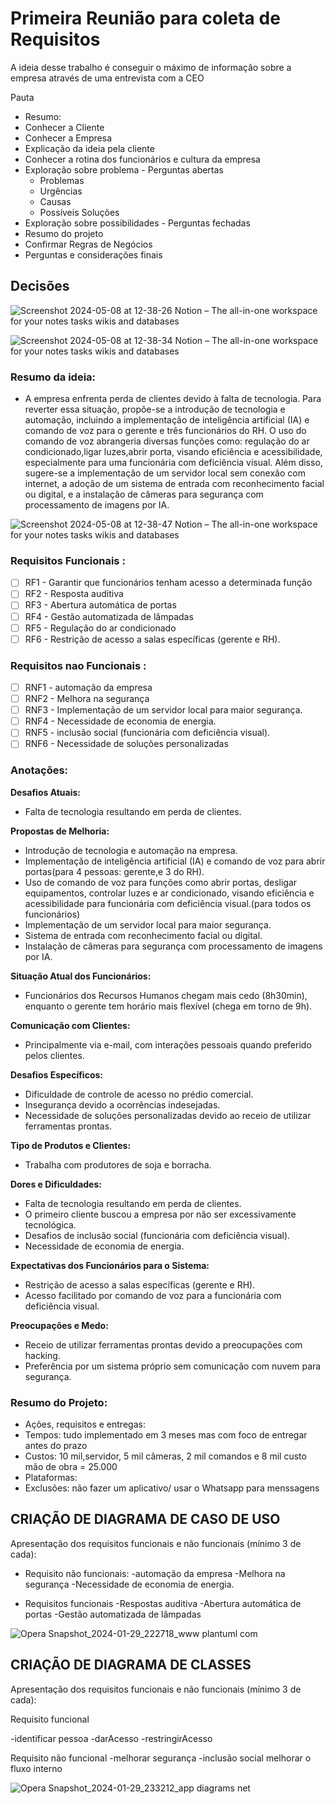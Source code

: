 # Primeira Reunião para coleta de Requisitos

A ideia desse trabalho é conseguir o máximo de informação sobre a empresa através de uma entrevista com a CEO 

Pauta

- Resumo:
- Conhecer a Cliente
- Conhecer a Empresa
- Explicação da ideia pela cliente
- Conhecer a rotina dos funcionários e cultura da empresa
- Exploração sobre problema - Perguntas abertas
    - Problemas
    - Urgências
    - Causas
    - Possíveis Soluções
- Exploração sobre possibilidades - Perguntas fechadas
- Resumo do projeto
- Confirmar Regras de Negócios
- Perguntas e considerações finais

## Decisões

![Screenshot 2024-05-08 at 12-38-26 Notion – The all-in-one workspace for your notes tasks wikis and databases](https://github.com/Tofuwave/Coleta-de-Requisitos/assets/66047380/637721bd-085d-4cb3-9958-23e460f614c4)

![Screenshot 2024-05-08 at 12-38-34 Notion – The all-in-one workspace for your notes tasks wikis and databases](https://github.com/Tofuwave/Coleta-de-Requisitos/assets/66047380/e62f051d-aa21-4976-a5c3-911feb0eb48e)

### Resumo da ideia:

- A empresa enfrenta perda de clientes devido à falta de tecnologia. Para reverter essa situação, propõe-se a introdução de tecnologia e automação, incluindo a implementação de inteligência artificial (IA) e comando de voz para o gerente e três funcionários do RH. O uso do comando de voz abrangeria diversas funções como: regulação do ar condicionado,ligar luzes,abrir porta, visando eficiência e acessibilidade, especialmente para uma funcionária com deficiência visual. Além disso, sugere-se a implementação de um servidor local sem conexão com internet, a adoção de um sistema de entrada com reconhecimento facial ou digital, e a instalação de câmeras para segurança com processamento de imagens por IA.

![Screenshot 2024-05-08 at 12-38-47 Notion – The all-in-one workspace for your notes tasks wikis and databases](https://github.com/Tofuwave/Coleta-de-Requisitos/assets/66047380/9b439dd8-53e7-4e75-9b10-7dd73f75890b)


### Requisitos Funcionais :

- [ ]  RF1 - Garantir que funcionários tenham acesso a determinada função
- [ ]  RF2 - Resposta auditiva
- [ ]  RF3 - Abertura automática de portas
- [ ]  RF4 - Gestão automatizada de lâmpadas
- [ ]  RF5 - Regulação do ar condicionado
- [ ]  RF6 - Restrição de acesso a salas específicas (gerente e RH).

### Requisitos nao Funcionais :

- [ ]  RNF1 - automação da empresa
- [ ]  RNF2 - Melhora na segurança
- [ ]  RNF3 - Implementação de um servidor local para maior segurança.
- [ ]  RNF4 - Necessidade de economia de energia.
- [ ]  RNF5 - inclusão social (funcionária com deficiência visual).
- [ ]  RNF6 - Necessidade de soluções personalizadas

### Anotações:

**Desafios Atuais:**

- Falta de tecnologia resultando em perda de clientes.

**Propostas de Melhoria:**

- Introdução de tecnologia e automação na empresa.
- Implementação de inteligência artificial (IA) e comando de voz para abrir portas(para 4 pessoas: gerente,e 3 do RH).
- Uso de comando de voz para funções como abrir portas, desligar equipamentos, controlar luzes e ar condicionado, visando eficiência e acessibilidade para funcionária com deficiência visual.(para todos os funcionários)
- Implementação de um servidor local para maior segurança.
- Sistema de entrada com reconhecimento facial ou digital.
- Instalação de câmeras para segurança com processamento de imagens por IA.

**Situação Atual dos Funcionários:**

- Funcionários dos Recursos Humanos chegam mais cedo (8h30min), enquanto o gerente tem horário mais flexível (chega em torno de 9h).

**Comunicação com Clientes:**

- Principalmente via e-mail, com interações pessoais quando preferido pelos clientes.

**Desafios Específicos:**

- Dificuldade de controle de acesso no prédio comercial.
- Insegurança devido a ocorrências indesejadas.
- Necessidade de soluções personalizadas devido ao receio de utilizar ferramentas prontas.

**Tipo de Produtos e Clientes:**

- Trabalha com produtores de soja e borracha.

**Dores e Dificuldades:**

- Falta de tecnologia resultando em perda de clientes.
- O primeiro cliente buscou a empresa por não ser excessivamente tecnológica.
- Desafios de inclusão social (funcionária com deficiência visual).
- Necessidade de economia de energia.

**Expectativas dos Funcionários para o Sistema:**

- Restrição de acesso a salas específicas (gerente e RH).
- Acesso facilitado por comando de voz para a funcionária com deficiência visual.

**Preocupações e Medo:**

- Receio de utilizar ferramentas prontas devido a preocupações com hacking.
- Preferência por um sistema próprio sem comunicação com nuvem para segurança.

### Resumo do Projeto:

- Ações, requisitos e entregas:
- Tempos: tudo implementado em 3 meses mas com foco de entregar antes do prazo
- Custos: 10 mil,servidor, 5 mil câmeras, 2 mil comandos e 8 mil custo mão de obra = 25.000
- Plataformas:
- Exclusões: não fazer um aplicativo/ usar o Whatsapp para menssagens


<h2>CRIAÇÃO DE DIAGRAMA DE CASO DE USO</h2>

Apresentação dos requisitos funcionais e não funcionais (mínimo 3 de cada):

* Requisito não funcionais:
-automação da empresa 
-Melhora na segurança
-Necessidade de economia de energia.

* Requisitos funcionais
-Respostas auditiva
-Abertura automática de portas
-Gestão automatizada de lâmpadas


![Opera Snapshot_2024-01-29_222718_www plantuml com](https://github.com/Tofuwave/Coleta-de-Requisitos/assets/66047380/641572f8-796f-4420-a2c0-dedf3a45194c)

<h2>CRIAÇÃO DE DIAGRAMA DE CLASSES</h2>

Apresentação dos requisitos funcionais e não funcionais (mínimo 3 de cada):


Requisito funcional

-identificar pessoa
-darAcesso
-restringirAcesso


Requisito não funcional
-melhorar segurança
-inclusão social
melhorar o fluxo interno



![Opera Snapshot_2024-01-29_233212_app diagrams net](https://github.com/Tofuwave/Coleta-de-Requisitos/assets/66047380/61be463d-6fbf-4ed0-ae40-39a2a476c82e)




